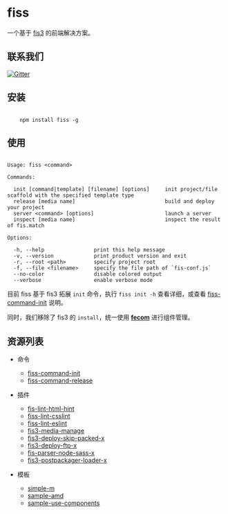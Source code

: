 # fiss

一个基于 [fis3](http://fis.baidu.com/fis3/index.html) 的前端解决方案。

## 联系我们

[![Gitter](https://badges.gitter.im/zhangyihua/fiss.svg)](https://gitter.im/zhangyihua/fiss?utm_source=badge&utm_medium=badge&utm_campaign=pr-badge)

## 安装

```cli

	npm install fiss -g

```

## 使用

```

Usage: fiss <command>

Commands:

  init [command|template] [filename] [options]     init project/file scaffold with the specified template type
  release [media name]                             build and deploy your project
  server <command> [options]                       launch a server
  inspect [media name]                             inspect the result of fis.match

Options:

  -h, --help                print this help message
  -v, --version             print product version and exit
  -r, --root <path>         specify project root
  -f, --file <filename>     specify the file path of `fis-conf.js`
  --no-color                disable colored output
  --verbose                 enable verbose mode

```

目前 fiss 基于 fis3 拓展 `init` 命令，执行 `fiss init -h` 查看详细，或查看 [fiss-command-init](https://github.com/zhangyihua/fiss-command-init) 说明。

同时，我们移除了 fis3 的 `install`，统一使用 **[fecom]()** 进行组件管理。


## 资源列表

- 命令
  * [fiss-command-init](https://github.com/fiss-scaffold/fiss-command-init)
  * [fiss-command-release](https://github.com/fiss-scaffold/fiss-command-release)

- 插件
  * [fis-lint-html-hint](https://github.com/fiss-scaffold/fis-lint-html-hint)
  * [fiss-lint-csslint](https://github.com/fiss-scaffold/fiss-lint-csslint)
  * [fiss-lint-eslint](https://github.com/fiss-scaffold/fiss-lint-eslint)
  * [fis3-media-manage](https://github.com/fiss-scaffold/fis3-media-manage)
  * [fis3-deploy-skip-packed-x](https://github.com/fiss-scaffold/fis3-deploy-skip-packed-x)
  * [fis3-deploy-ftp-x](https://github.com/fiss-scaffold/fis3-deploy-ftp-x)
  * [fis-parser-node-sass-x](https://github.com/fiss-scaffold/fis-parser-node-sass-x)
  * [fis3-postpackager-loader-x](https://github.com/fiss-scaffold/fis3-postpackager-loader-x)

- 模板
  * [simple-m](https://github.com/fiss-scaffold/simple-m)
  * [sample-amd](https://github.com/fiss-scaffold/sample-amd)
  * [sample-use-components](https://github.com/fiss-scaffold/sample-use-components)
